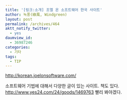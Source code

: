 ```yaml
---
title: '[링크:소개] 조엘 온 소프트웨어 한국 사이트'
author: 녹풍(綠風, Windgreen)
layout: post
permalink: /archives/464
aktt_notify_twitter:
  - yes
daumview_id:
  - 36987246
categories:
  - 기타
tags:
  - TIP
---
```

<a href="http://korean.joelonsoftware.com/" target="_blank">http://korean.joelonsoftware.com/</a>

소프트웨어 기법에 대해서 다양한 글이 있는 사이트. 책도 있다. <a href="http://www.yes24.com/24/goods/1469763" target="_blank">http://www.yes24.com/24/goods/1469763</a>&nbsp;빨리 봐야겠다.